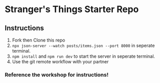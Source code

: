 # Stranger's Things Starter Repo

## Instructions

1. Fork then Clone this repo
2. `npx json-server --watch posts/items.json --port 8000` in seperate terminal.
3. `npm install` and `npm run dev` to start the server in seperate terminal.
4. Use the git remote workflow with your partner

### Reference the workshop for instructions!
